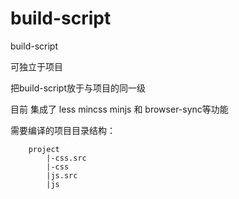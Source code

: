 # build-script
build-script

可独立于项目

把build-script放于与项目的同一级

目前 集成了 less mincss minjs 和 browser-sync等功能

需要编译的项目目录结构：

		project
			|-css.src
			|-css
			|js.src
			|js